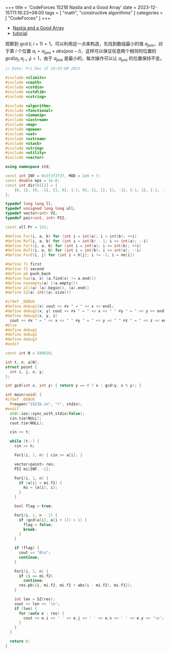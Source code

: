 +++
title = 'CodeForces 1521B Nastia and a Good Array'
date = 2023-12-15T11:16:23+08:00
tags = [ "math", "constructive algorithms" ]
categories = [ "CodeForces" ]
+++

- [Nastia and a Good Array](https://vjudge.net/problem/CodeForces-1521b)
- [tutorial](https://codeforces.com/blog/entry/90477)

观察到 $\gcd(i, i + 1) = 1$，可以利用这一点来构造，先找到数组最小的值 $a_{pos}$，对于第 $i$ 个位置 $a_i = a_{pos} + abs(pos - i)$，这样可以保证任意两个相邻的位置的 $gcd(a_j, a_{j + 1}) = 1$，由于 $a_{pos}$ 是最小的，每次操作可以让 $a_{pos}$ 的位置保持不变。

```cpp
// Date: Fri Dec 15 10:43:00 2023

#include <climits>
#include <cmath>
#include <cstdio>
#include <cstdlib>
#include <cstring>

#include <algorithm>
#include <functional>
#include <iomanip>
#include <iostream>
#include <map>
#include <queue>
#include <set>
#include <sstream>
#include <stack>
#include <string>
#include <utility>
#include <vector>

using namespace std;

const int INF = 0x3f3f3f3f, MOD = 1e9 + 7;
const double eps = 1e-8;
const int dir[8][2] = {
    {0, 1}, {0, -1}, {1, 0}, {-1, 0}, {1, 1}, {1, -1}, {-1, 1}, {-1, -1},
};

typedef long long ll;
typedef unsigned long long ull;
typedef vector<int> VI;
typedef pair<int, int> PII;

const ull Pr = 131;

#define For(i, a, b) for (int i = int(a); i < int(b); ++i)
#define Rof(i, a, b) for (int i = int(b) - 1; i >= int(a); --i)
#define For1(i, a, b) for (int i = int(a); i <= int(b); ++i)
#define Rof1(i, a, b) for (int i = int(b); i >= int(a); --i)
#define ForE(i, j) for (int i = h[j]; i != -1; i = ne[i])

#define f1 first
#define f2 second
#define pb push_back
#define has(a, x) (a.find(x) != a.end())
#define nonempty(a) (!a.empty())
#define all(a) (a).begin(), (a).end()
#define SZ(a) int((a).size())

#ifdef _DEBUG
#define debug1(x) cout << #x " = " << x << endl;
#define debug2(x, y) cout << #x " = " << x << " " #y " = " << y << endl;
#define debug3(x, y, z)                                                        \
  cout << #x " = " << x << " " #y " = " << y << " " #z " = " << z << endl;
#else
#define debug1
#define debug2
#define debug3
#endif

const int N = 500010;

int t, n, a[N];
struct point {
  int i, j, x, y;
};

int gcd(int x, int y) { return y == 0 ? x : gcd(y, x % y); }

int main(void) {
#ifdef _DEBUG
  freopen("1521b.in", "r", stdin);
#endif
  std::ios::sync_with_stdio(false);
  cin.tie(NULL);
  cout.tie(NULL);

  cin >> t;

  while (t--) {
    cin >> n;

    For1(i, 1, n) { cin >> a[i]; }

    vector<point> res;
    PII mi{INF, -1};

    For1(i, 1, n) {
      if (a[i] < mi.f1) {
        mi = {a[i], i};
      }
    }

    bool flag = true;

    For1(i, 1, n - 1) {
      if (gcd(a[i], a[i + 1]) > 1) {
        flag = false;
        break;
      }
    }

    if (flag) {
      cout << "0\n";
      continue;
    }

    For1(i, 1, n) {
      if (i == mi.f2)
        continue;
      res.pb({i, mi.f2, mi.f1 + abs(i - mi.f2), mi.f1});
    }

    int len = SZ(res);
    cout << len << '\n';
    if (len) {
      for (auto e : res) {
        cout << e.i << ' ' << e.j << ' ' << e.x << ' ' << e.y << '\n';
      }
    }
  }

  return 0;
}
```
